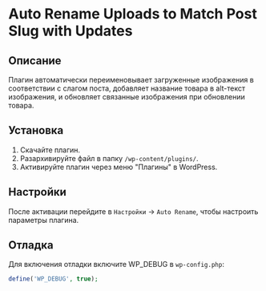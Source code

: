 # Auto Rename Uploads to Match Post Slug with Updates

## Описание

Плагин автоматически переименовывает загруженные изображения в соответствии с слагом поста, добавляет название товара в alt-текст изображения, и обновляет связанные изображения при обновлении товара.

## Установка

1. Скачайте плагин.
2. Разархивируйте файл в папку `/wp-content/plugins/`.
3. Активируйте плагин через меню "Плагины" в WordPress.

## Настройки

После активации перейдите в `Настройки` -> `Auto Rename`, чтобы настроить параметры плагина.

## Отладка

Для включения отладки включите WP_DEBUG в `wp-config.php`:

```php
define('WP_DEBUG', true);
```
